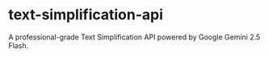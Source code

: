 # text-simplification-api
A professional-grade Text Simplification API powered by Google Gemini 2.5 Flash.
